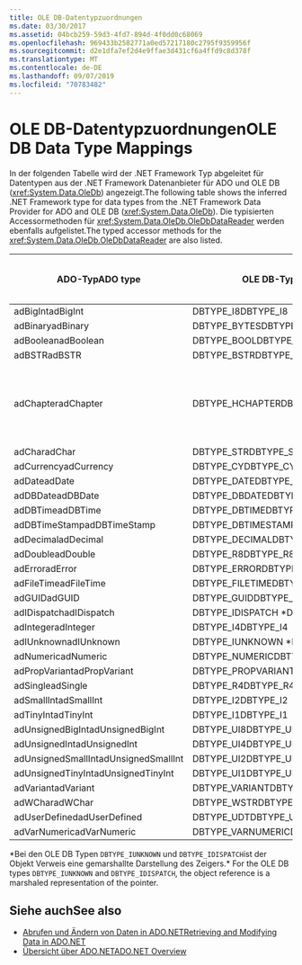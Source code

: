 ```yaml
---
title: OLE DB-Datentypzuordnungen
ms.date: 03/30/2017
ms.assetid: 04bcb259-59d3-4fd7-894d-4f0dd0c68069
ms.openlocfilehash: 969433b2582771a0ed57217180c2795f9359956f
ms.sourcegitcommit: d2e1dfa7ef2d4e9ffae3d431cf6a4ffd9c8d378f
ms.translationtype: MT
ms.contentlocale: de-DE
ms.lasthandoff: 09/07/2019
ms.locfileid: "70783482"
---
```

# <a name="ole-db-data-type-mappings"></a><span data-ttu-id="0936b-102">OLE DB-Datentypzuordnungen</span><span class="sxs-lookup"><span data-stu-id="0936b-102">OLE DB Data Type Mappings</span></span>
<span data-ttu-id="0936b-103">In der folgenden Tabelle wird der .NET Framework Typ abgeleitet für Datentypen aus der .NET Framework Datenanbieter für ADO und OLE DB (<xref:System.Data.OleDb>) angezeigt.</span><span class="sxs-lookup"><span data-stu-id="0936b-103">The following table shows the inferred .NET Framework type for data types from the .NET Framework Data Provider for ADO and OLE DB (<xref:System.Data.OleDb>).</span></span> <span data-ttu-id="0936b-104">Die typisierten Accessormethoden für <xref:System.Data.OleDb.OleDbDataReader> werden ebenfalls aufgelistet.</span><span class="sxs-lookup"><span data-stu-id="0936b-104">The typed accessor methods for the <xref:System.Data.OleDb.OleDbDataReader> are also listed.</span></span>  
  
|<span data-ttu-id="0936b-105">ADO-Typ</span><span class="sxs-lookup"><span data-stu-id="0936b-105">ADO type</span></span>|<span data-ttu-id="0936b-106">OLE DB-Typ</span><span class="sxs-lookup"><span data-stu-id="0936b-106">OLE DB type</span></span>|<span data-ttu-id="0936b-107">.NET Framework-Typ</span><span class="sxs-lookup"><span data-stu-id="0936b-107">.NET Framework type</span></span>|<span data-ttu-id="0936b-108">Typisierter .NET Framework-Accessor</span><span class="sxs-lookup"><span data-stu-id="0936b-108">.NET Framework typed accessor</span></span>|  
|--------------|-----------------|----------------------------------------------------------------------|--------------------------------------------------------------------------------|  
|<span data-ttu-id="0936b-109">adBigInt</span><span class="sxs-lookup"><span data-stu-id="0936b-109">adBigInt</span></span>|<span data-ttu-id="0936b-110">DBTYPE_I8</span><span class="sxs-lookup"><span data-stu-id="0936b-110">DBTYPE_I8</span></span>|<span data-ttu-id="0936b-111">Int64</span><span class="sxs-lookup"><span data-stu-id="0936b-111">Int64</span></span>|<span data-ttu-id="0936b-112">GetInt64()</span><span class="sxs-lookup"><span data-stu-id="0936b-112">GetInt64()</span></span>|  
|<span data-ttu-id="0936b-113">adBinary</span><span class="sxs-lookup"><span data-stu-id="0936b-113">adBinary</span></span>|<span data-ttu-id="0936b-114">DBTYPE_BYTES</span><span class="sxs-lookup"><span data-stu-id="0936b-114">DBTYPE_BYTES</span></span>|<span data-ttu-id="0936b-115">Byte[]</span><span class="sxs-lookup"><span data-stu-id="0936b-115">Byte[]</span></span>|<span data-ttu-id="0936b-116">GetBytes()</span><span class="sxs-lookup"><span data-stu-id="0936b-116">GetBytes()</span></span>|  
|<span data-ttu-id="0936b-117">adBoolean</span><span class="sxs-lookup"><span data-stu-id="0936b-117">adBoolean</span></span>|<span data-ttu-id="0936b-118">DBTYPE_BOOL</span><span class="sxs-lookup"><span data-stu-id="0936b-118">DBTYPE_BOOL</span></span>|<span data-ttu-id="0936b-119">Boolesch</span><span class="sxs-lookup"><span data-stu-id="0936b-119">Boolean</span></span>|<span data-ttu-id="0936b-120">GetBoolean()</span><span class="sxs-lookup"><span data-stu-id="0936b-120">GetBoolean()</span></span>|  
|<span data-ttu-id="0936b-121">adBSTR</span><span class="sxs-lookup"><span data-stu-id="0936b-121">adBSTR</span></span>|<span data-ttu-id="0936b-122">DBTYPE_BSTR</span><span class="sxs-lookup"><span data-stu-id="0936b-122">DBTYPE_BSTR</span></span>|<span data-ttu-id="0936b-123">Zeichenfolge</span><span class="sxs-lookup"><span data-stu-id="0936b-123">String</span></span>|<span data-ttu-id="0936b-124">GetString()</span><span class="sxs-lookup"><span data-stu-id="0936b-124">GetString()</span></span>|  
|<span data-ttu-id="0936b-125">adChapter</span><span class="sxs-lookup"><span data-stu-id="0936b-125">adChapter</span></span>|<span data-ttu-id="0936b-126">DBTYPE_HCHAPTER</span><span class="sxs-lookup"><span data-stu-id="0936b-126">DBTYPE_HCHAPTER</span></span>|<span data-ttu-id="0936b-127">Unterstützt durch den `DataReader`.</span><span class="sxs-lookup"><span data-stu-id="0936b-127">Supported through the `DataReader`.</span></span> <span data-ttu-id="0936b-128">Weitere Informationen finden [Sie unter Abrufen von Daten mit einem DataReader](retrieving-data-using-a-datareader.md).</span><span class="sxs-lookup"><span data-stu-id="0936b-128">See [Retrieving Data Using a DataReader](retrieving-data-using-a-datareader.md).</span></span>|<span data-ttu-id="0936b-129">GetValue()</span><span class="sxs-lookup"><span data-stu-id="0936b-129">GetValue()</span></span>|  
|<span data-ttu-id="0936b-130">adChar</span><span class="sxs-lookup"><span data-stu-id="0936b-130">adChar</span></span>|<span data-ttu-id="0936b-131">DBTYPE_STR</span><span class="sxs-lookup"><span data-stu-id="0936b-131">DBTYPE_STR</span></span>|<span data-ttu-id="0936b-132">Zeichenfolge</span><span class="sxs-lookup"><span data-stu-id="0936b-132">String</span></span>|<span data-ttu-id="0936b-133">GetString()</span><span class="sxs-lookup"><span data-stu-id="0936b-133">GetString()</span></span>|  
|<span data-ttu-id="0936b-134">adCurrency</span><span class="sxs-lookup"><span data-stu-id="0936b-134">adCurrency</span></span>|<span data-ttu-id="0936b-135">DBTYPE_CY</span><span class="sxs-lookup"><span data-stu-id="0936b-135">DBTYPE_CY</span></span>|<span data-ttu-id="0936b-136">Decimal</span><span class="sxs-lookup"><span data-stu-id="0936b-136">Decimal</span></span>|<span data-ttu-id="0936b-137">GetDecimal()</span><span class="sxs-lookup"><span data-stu-id="0936b-137">GetDecimal()</span></span>|  
|<span data-ttu-id="0936b-138">adDate</span><span class="sxs-lookup"><span data-stu-id="0936b-138">adDate</span></span>|<span data-ttu-id="0936b-139">DBTYPE_DATE</span><span class="sxs-lookup"><span data-stu-id="0936b-139">DBTYPE_DATE</span></span>|<span data-ttu-id="0936b-140">DateTime</span><span class="sxs-lookup"><span data-stu-id="0936b-140">DateTime</span></span>|<span data-ttu-id="0936b-141">GetDateTime()</span><span class="sxs-lookup"><span data-stu-id="0936b-141">GetDateTime()</span></span>|  
|<span data-ttu-id="0936b-142">adDBDate</span><span class="sxs-lookup"><span data-stu-id="0936b-142">adDBDate</span></span>|<span data-ttu-id="0936b-143">DBTYPE_DBDATE</span><span class="sxs-lookup"><span data-stu-id="0936b-143">DBTYPE_DBDATE</span></span>|<span data-ttu-id="0936b-144">DateTime</span><span class="sxs-lookup"><span data-stu-id="0936b-144">DateTime</span></span>|<span data-ttu-id="0936b-145">GetDateTime()</span><span class="sxs-lookup"><span data-stu-id="0936b-145">GetDateTime()</span></span>|  
|<span data-ttu-id="0936b-146">adDBTime</span><span class="sxs-lookup"><span data-stu-id="0936b-146">adDBTime</span></span>|<span data-ttu-id="0936b-147">DBTYPE_DBTIME</span><span class="sxs-lookup"><span data-stu-id="0936b-147">DBTYPE_DBTIME</span></span>|<span data-ttu-id="0936b-148">DateTime</span><span class="sxs-lookup"><span data-stu-id="0936b-148">DateTime</span></span>|<span data-ttu-id="0936b-149">GetDateTime()</span><span class="sxs-lookup"><span data-stu-id="0936b-149">GetDateTime()</span></span>|  
|<span data-ttu-id="0936b-150">adDBTimeStamp</span><span class="sxs-lookup"><span data-stu-id="0936b-150">adDBTimeStamp</span></span>|<span data-ttu-id="0936b-151">DBTYPE_DBTIMESTAMP</span><span class="sxs-lookup"><span data-stu-id="0936b-151">DBTYPE_DBTIMESTAMP</span></span>|<span data-ttu-id="0936b-152">DateTime</span><span class="sxs-lookup"><span data-stu-id="0936b-152">DateTime</span></span>|<span data-ttu-id="0936b-153">GetDateTime()</span><span class="sxs-lookup"><span data-stu-id="0936b-153">GetDateTime()</span></span>|  
|<span data-ttu-id="0936b-154">adDecimal</span><span class="sxs-lookup"><span data-stu-id="0936b-154">adDecimal</span></span>|<span data-ttu-id="0936b-155">DBTYPE_DECIMAL</span><span class="sxs-lookup"><span data-stu-id="0936b-155">DBTYPE_DECIMAL</span></span>|<span data-ttu-id="0936b-156">Decimal</span><span class="sxs-lookup"><span data-stu-id="0936b-156">Decimal</span></span>|<span data-ttu-id="0936b-157">GetDecimal()</span><span class="sxs-lookup"><span data-stu-id="0936b-157">GetDecimal()</span></span>|  
|<span data-ttu-id="0936b-158">adDouble</span><span class="sxs-lookup"><span data-stu-id="0936b-158">adDouble</span></span>|<span data-ttu-id="0936b-159">DBTYPE_R8</span><span class="sxs-lookup"><span data-stu-id="0936b-159">DBTYPE_R8</span></span>|<span data-ttu-id="0936b-160">Double</span><span class="sxs-lookup"><span data-stu-id="0936b-160">Double</span></span>|<span data-ttu-id="0936b-161">GetDouble()</span><span class="sxs-lookup"><span data-stu-id="0936b-161">GetDouble()</span></span>|  
|<span data-ttu-id="0936b-162">adError</span><span class="sxs-lookup"><span data-stu-id="0936b-162">adError</span></span>|<span data-ttu-id="0936b-163">DBTYPE_ERROR</span><span class="sxs-lookup"><span data-stu-id="0936b-163">DBTYPE_ERROR</span></span>|<span data-ttu-id="0936b-164">ExternalException</span><span class="sxs-lookup"><span data-stu-id="0936b-164">ExternalException</span></span>|<span data-ttu-id="0936b-165">GetValue()</span><span class="sxs-lookup"><span data-stu-id="0936b-165">GetValue()</span></span>|  
|<span data-ttu-id="0936b-166">adFileTime</span><span class="sxs-lookup"><span data-stu-id="0936b-166">adFileTime</span></span>|<span data-ttu-id="0936b-167">DBTYPE_FILETIME</span><span class="sxs-lookup"><span data-stu-id="0936b-167">DBTYPE_FILETIME</span></span>|<span data-ttu-id="0936b-168">DateTime</span><span class="sxs-lookup"><span data-stu-id="0936b-168">DateTime</span></span>|<span data-ttu-id="0936b-169">GetDateTime()</span><span class="sxs-lookup"><span data-stu-id="0936b-169">GetDateTime()</span></span>|  
|<span data-ttu-id="0936b-170">adGUID</span><span class="sxs-lookup"><span data-stu-id="0936b-170">adGUID</span></span>|<span data-ttu-id="0936b-171">DBTYPE_GUID</span><span class="sxs-lookup"><span data-stu-id="0936b-171">DBTYPE_GUID</span></span>|<span data-ttu-id="0936b-172">GUID</span><span class="sxs-lookup"><span data-stu-id="0936b-172">Guid</span></span>|<span data-ttu-id="0936b-173">GetGuid()</span><span class="sxs-lookup"><span data-stu-id="0936b-173">GetGuid()</span></span>|  
|<span data-ttu-id="0936b-174">adIDispatch</span><span class="sxs-lookup"><span data-stu-id="0936b-174">adIDispatch</span></span>|<span data-ttu-id="0936b-175">DBTYPE_IDISPATCH \*</span><span class="sxs-lookup"><span data-stu-id="0936b-175">DBTYPE_IDISPATCH \*</span></span>|<span data-ttu-id="0936b-176">Objekt</span><span class="sxs-lookup"><span data-stu-id="0936b-176">Object</span></span>|<span data-ttu-id="0936b-177">GetValue()</span><span class="sxs-lookup"><span data-stu-id="0936b-177">GetValue()</span></span>|  
|<span data-ttu-id="0936b-178">adInteger</span><span class="sxs-lookup"><span data-stu-id="0936b-178">adInteger</span></span>|<span data-ttu-id="0936b-179">DBTYPE_I4</span><span class="sxs-lookup"><span data-stu-id="0936b-179">DBTYPE_I4</span></span>|<span data-ttu-id="0936b-180">Int32</span><span class="sxs-lookup"><span data-stu-id="0936b-180">Int32</span></span>|<span data-ttu-id="0936b-181">GetInt32()</span><span class="sxs-lookup"><span data-stu-id="0936b-181">GetInt32()</span></span>|  
|<span data-ttu-id="0936b-182">adIUnknown</span><span class="sxs-lookup"><span data-stu-id="0936b-182">adIUnknown</span></span>|<span data-ttu-id="0936b-183">DBTYPE_IUNKNOWN \*</span><span class="sxs-lookup"><span data-stu-id="0936b-183">DBTYPE_IUNKNOWN \*</span></span>|<span data-ttu-id="0936b-184">Objekt</span><span class="sxs-lookup"><span data-stu-id="0936b-184">Object</span></span>|<span data-ttu-id="0936b-185">GetValue()</span><span class="sxs-lookup"><span data-stu-id="0936b-185">GetValue()</span></span>|  
|<span data-ttu-id="0936b-186">adNumeric</span><span class="sxs-lookup"><span data-stu-id="0936b-186">adNumeric</span></span>|<span data-ttu-id="0936b-187">DBTYPE_NUMERIC</span><span class="sxs-lookup"><span data-stu-id="0936b-187">DBTYPE_NUMERIC</span></span>|<span data-ttu-id="0936b-188">Decimal</span><span class="sxs-lookup"><span data-stu-id="0936b-188">Decimal</span></span>|<span data-ttu-id="0936b-189">GetDecimal()</span><span class="sxs-lookup"><span data-stu-id="0936b-189">GetDecimal()</span></span>|  
|<span data-ttu-id="0936b-190">adPropVariant</span><span class="sxs-lookup"><span data-stu-id="0936b-190">adPropVariant</span></span>|<span data-ttu-id="0936b-191">DBTYPE_PROPVARIANT</span><span class="sxs-lookup"><span data-stu-id="0936b-191">DBTYPE_PROPVARIANT</span></span>|<span data-ttu-id="0936b-192">Objekt</span><span class="sxs-lookup"><span data-stu-id="0936b-192">Object</span></span>|<span data-ttu-id="0936b-193">GetValue()</span><span class="sxs-lookup"><span data-stu-id="0936b-193">GetValue()</span></span>|  
|<span data-ttu-id="0936b-194">adSingle</span><span class="sxs-lookup"><span data-stu-id="0936b-194">adSingle</span></span>|<span data-ttu-id="0936b-195">DBTYPE_R4</span><span class="sxs-lookup"><span data-stu-id="0936b-195">DBTYPE_R4</span></span>|<span data-ttu-id="0936b-196">Single</span><span class="sxs-lookup"><span data-stu-id="0936b-196">Single</span></span>|<span data-ttu-id="0936b-197">GetFloat()</span><span class="sxs-lookup"><span data-stu-id="0936b-197">GetFloat()</span></span>|  
|<span data-ttu-id="0936b-198">adSmallInt</span><span class="sxs-lookup"><span data-stu-id="0936b-198">adSmallInt</span></span>|<span data-ttu-id="0936b-199">DBTYPE_I2</span><span class="sxs-lookup"><span data-stu-id="0936b-199">DBTYPE_I2</span></span>|<span data-ttu-id="0936b-200">Int16</span><span class="sxs-lookup"><span data-stu-id="0936b-200">Int16</span></span>|<span data-ttu-id="0936b-201">GetInt16()</span><span class="sxs-lookup"><span data-stu-id="0936b-201">GetInt16()</span></span>|  
|<span data-ttu-id="0936b-202">adTinyInt</span><span class="sxs-lookup"><span data-stu-id="0936b-202">adTinyInt</span></span>|<span data-ttu-id="0936b-203">DBTYPE_I1</span><span class="sxs-lookup"><span data-stu-id="0936b-203">DBTYPE_I1</span></span>|<span data-ttu-id="0936b-204">Byte</span><span class="sxs-lookup"><span data-stu-id="0936b-204">Byte</span></span>|<span data-ttu-id="0936b-205">GetByte()</span><span class="sxs-lookup"><span data-stu-id="0936b-205">GetByte()</span></span>|  
|<span data-ttu-id="0936b-206">adUnsignedBigInt</span><span class="sxs-lookup"><span data-stu-id="0936b-206">adUnsignedBigInt</span></span>|<span data-ttu-id="0936b-207">DBTYPE_UI8</span><span class="sxs-lookup"><span data-stu-id="0936b-207">DBTYPE_UI8</span></span>|<span data-ttu-id="0936b-208">UInt64</span><span class="sxs-lookup"><span data-stu-id="0936b-208">UInt64</span></span>|<span data-ttu-id="0936b-209">GetValue()</span><span class="sxs-lookup"><span data-stu-id="0936b-209">GetValue()</span></span>|  
|<span data-ttu-id="0936b-210">adUnsignedInt</span><span class="sxs-lookup"><span data-stu-id="0936b-210">adUnsignedInt</span></span>|<span data-ttu-id="0936b-211">DBTYPE_UI4</span><span class="sxs-lookup"><span data-stu-id="0936b-211">DBTYPE_UI4</span></span>|<span data-ttu-id="0936b-212">UInt32</span><span class="sxs-lookup"><span data-stu-id="0936b-212">UInt32</span></span>|<span data-ttu-id="0936b-213">GetValue()</span><span class="sxs-lookup"><span data-stu-id="0936b-213">GetValue()</span></span>|  
|<span data-ttu-id="0936b-214">adUnsignedSmallInt</span><span class="sxs-lookup"><span data-stu-id="0936b-214">adUnsignedSmallInt</span></span>|<span data-ttu-id="0936b-215">DBTYPE_UI2</span><span class="sxs-lookup"><span data-stu-id="0936b-215">DBTYPE_UI2</span></span>|<span data-ttu-id="0936b-216">UInt16</span><span class="sxs-lookup"><span data-stu-id="0936b-216">UInt16</span></span>|<span data-ttu-id="0936b-217">GetValue()</span><span class="sxs-lookup"><span data-stu-id="0936b-217">GetValue()</span></span>|  
|<span data-ttu-id="0936b-218">adUnsignedTinyInt</span><span class="sxs-lookup"><span data-stu-id="0936b-218">adUnsignedTinyInt</span></span>|<span data-ttu-id="0936b-219">DBTYPE_UI1</span><span class="sxs-lookup"><span data-stu-id="0936b-219">DBTYPE_UI1</span></span>|<span data-ttu-id="0936b-220">Byte</span><span class="sxs-lookup"><span data-stu-id="0936b-220">Byte</span></span>|<span data-ttu-id="0936b-221">GetByte()</span><span class="sxs-lookup"><span data-stu-id="0936b-221">GetByte()</span></span>|  
|<span data-ttu-id="0936b-222">adVariant</span><span class="sxs-lookup"><span data-stu-id="0936b-222">adVariant</span></span>|<span data-ttu-id="0936b-223">DBTYPE_VARIANT</span><span class="sxs-lookup"><span data-stu-id="0936b-223">DBTYPE_VARIANT</span></span>|<span data-ttu-id="0936b-224">Objekt</span><span class="sxs-lookup"><span data-stu-id="0936b-224">Object</span></span>|<span data-ttu-id="0936b-225">GetValue()</span><span class="sxs-lookup"><span data-stu-id="0936b-225">GetValue()</span></span>|  
|<span data-ttu-id="0936b-226">adWChar</span><span class="sxs-lookup"><span data-stu-id="0936b-226">adWChar</span></span>|<span data-ttu-id="0936b-227">DBTYPE_WSTR</span><span class="sxs-lookup"><span data-stu-id="0936b-227">DBTYPE_WSTR</span></span>|<span data-ttu-id="0936b-228">Zeichenfolge</span><span class="sxs-lookup"><span data-stu-id="0936b-228">String</span></span>|<span data-ttu-id="0936b-229">GetString()</span><span class="sxs-lookup"><span data-stu-id="0936b-229">GetString()</span></span>|  
|<span data-ttu-id="0936b-230">adUserDefined</span><span class="sxs-lookup"><span data-stu-id="0936b-230">adUserDefined</span></span>|<span data-ttu-id="0936b-231">DBTYPE_UDT</span><span class="sxs-lookup"><span data-stu-id="0936b-231">DBTYPE_UDT</span></span>|<span data-ttu-id="0936b-232">wird nicht unterstützt</span><span class="sxs-lookup"><span data-stu-id="0936b-232">not supported</span></span>||  
|<span data-ttu-id="0936b-233">adVarNumeric</span><span class="sxs-lookup"><span data-stu-id="0936b-233">adVarNumeric</span></span>|<span data-ttu-id="0936b-234">DBTYPE_VARNUMERIC</span><span class="sxs-lookup"><span data-stu-id="0936b-234">DBTYPE_VARNUMERIC</span></span>|<span data-ttu-id="0936b-235">wird nicht unterstützt</span><span class="sxs-lookup"><span data-stu-id="0936b-235">not supported</span></span>||  
  
 <span data-ttu-id="0936b-236">\*Bei den OLE DB Typen `DBTYPE_IUNKNOWN` und `DBTYPE_IDISPATCH`ist der Objekt Verweis eine gemarshallte Darstellung des Zeigers.</span><span class="sxs-lookup"><span data-stu-id="0936b-236">\* For the OLE DB types `DBTYPE_IUNKNOWN` and `DBTYPE_IDISPATCH`, the object reference is a marshaled representation of the pointer.</span></span>  
  
## <a name="see-also"></a><span data-ttu-id="0936b-237">Siehe auch</span><span class="sxs-lookup"><span data-stu-id="0936b-237">See also</span></span>

- [<span data-ttu-id="0936b-238">Abrufen und Ändern von Daten in ADO.NET</span><span class="sxs-lookup"><span data-stu-id="0936b-238">Retrieving and Modifying Data in ADO.NET</span></span>](retrieving-and-modifying-data.md)
- [<span data-ttu-id="0936b-239">Übersicht über ADO.NET</span><span class="sxs-lookup"><span data-stu-id="0936b-239">ADO.NET Overview</span></span>](ado-net-overview.md)
